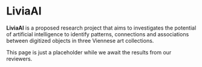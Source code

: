 # LiviaAI

__LiviaAI__ is a proposed research project that aims to investigates the potential of 
artificial intelligence to identify patterns, connections and associations between digitized
objects in three Viennese art collections.

This page is just a placeholder while we await the results from our reviewers.
